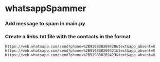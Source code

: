 # whatsappSpammer

### Add message to spam in main.py

### Create a links.txt file with the contacts in the format
```
https://web.whatsapp.com/send?phone=%2B919830269420&text&app_absent=0
https://web.whatsapp.com/send?phone=%2B919830269421&text&app_absent=0
https://web.whatsapp.com/send?phone=%2B919830269423&text&app_absent=0
```